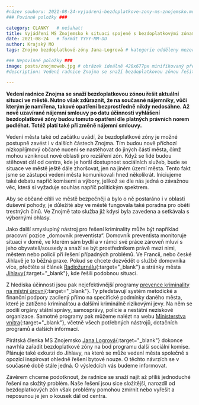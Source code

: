 ```yaml
---
#název souboru: 2021-08-24-vyjadreni-bezdoplatkove-zony-ms-znojemsko.md
### Povinné položky ###

category: CLANKY   # nešahat!
title: Vyjádření MS Znojemsko k situaci spojené s bezdoplatkovými zónami.
date: 2021-08-24   # formát YYYY-MM-DD
author: Krajský MO
tags: Znojmo bezdoplatkové-zóny Jana-Logrová # kategorie odděleny mezerami, např. volby zemědělství životní-prostředí piráti (viz https://jihomoravsky.pirati.cz/tags/)

### Nepovinné položky ###
image: posts/znojmoweb.jpg # obrázek ideálně 420x677px minifikovaný přes https://tinypng.com/
#description: Vedení radnice Znojma se snaží bezdoplatkovou zónou řešit aktuální situaci ve městě. Nutno však zdůraznit, že na současné nájemníky, vůči kterým je namířena, takové opatření bezprostředně nikdy nedosáhne. Až nově uzavírané nájemní smlouvy po datu účinnosti vyhlášení bezdoplatkové zóny budou tomuto opatření dle platných právních norem podléhat. Totéž platí také při změně nájemní smlouvy.

---
```

**Vedení radnice Znojma se snaží bezdoplatkovou zónou řešit aktuální situaci ve městě. Nutno však zdůraznit, že na současné nájemníky, vůči kterým je namířena, takové opatření bezprostředně nikdy nedosáhne. Až nově uzavírané nájemní smlouvy po datu účinnosti vyhlášení bezdoplatkové zóny budou tomuto opatření dle platných právních norem podléhat. Totéž platí také při změně nájemní smlouvy.** 

Vedení města také od začátku uvádí, že bezdoplatkové zóny je možné postupně zavést i v dalších částech Znojma. Tím budou nově příchozí nízkopříjmový občané nuceni se nastěhovat do jiných částí města, čímž mohou vzniknout nové oblasti pro rozšíření zón. Když se lidé budou stěhovat dál od centra, kde je horší dostupnost sociálních služeb, bude se situace ve městě ještě dále zhoršovat, jen na jiném území města. Tento fakt jsme se zástupci vedení města komunikovali hned několikrát. Iniciujeme také debatu napříč komisemi a výbory, jelikož se dle nás jedná o závažnou věc, která si vyžaduje souhlas napříč politickým spektrem.

Aby se občané cítili ve městě bezpečněji a bylo o ně postaráno i v oblasti duševní pohody, je důležité aby ve městě fungovala také poradna pro oběti trestných činů. Ve Znojmě tato služba již kdysi byla zavedena a setkávala s výbornými ohlasy.

Jako další smysluplný nástroj pro řešení kriminality může být například pracovní pozice „domovník preventista“. Domovník preventista monitoruje situaci v domě, ve kterém sám bydlí a v rámci své práce zároveň mluví s jeho obyvateli/sousedy a snaží se být prostředníkem právě mezi nimi, městem nebo policií při řešení případných problémů. Ve Francii, nebo české Jihlavě je to běžná praxe. Pokud se chcete dozvědět o službě domovníka více, přečtěte si článek [Radiožurnálu](https://radiozurnal.rozhlas.cz/projekt-domovnik-preventista-ma-ve-vyloucenych-lokalitach-vysokeho-myta-dobre-8105880){:target="_blank"} a stránky města [Jihlavy](https://www.jihlava.cz/jihlava-domovnik-preventista-2021/d-546310/p1=103689){:target="_blank"}, kde řešili podobnou situaci. 

Z hlediska účinnosti jsou pak nejefektivnější programy [prevence kriminality na místní úrovni](https://www.mvcr.cz/clanek/prevence-kriminality-na-regionalni-a-lokalni-urovni.aspx?q=Y2hudW09Mg%3d%3d){:target="_blank"}. Ty představují systém metodické a finanční podpory zacílený přímo na specifické podmínky daného města, které je zatíženo kriminalitou a dalšími kriminálně rizikovými jevy. Na něm se podílí orgány státní správy, samosprávy, policie a nestátní neziskové organizace. Samotné programy pak můžeme nalézt na webu [Ministerstva vnitra](https://www.mvcr.cz/clanek/prace-policie-ve-vztahu-k-mensinam.aspx.){:target="_blank"}, včetně všech potřebných nástrojů, dotačních programů a dalších informací.  

Pirátská členka MS Znojemsko [Jana Logrová](https://www.facebook.com/log.jana){:target="_blank"} dokonce navrhla zařadit bezdoplatkové zóny na bod programu další sociální komise. Plánuje také exkurzi do Jihlavy, na které se může vedení města společně s opozicí inspirovat ohledně řešení bytové nouze. O těchto návrzích se v současné době stále jedná. O výsledcích vás budeme informovat.

Závěrem chceme podotknout, že radnice se snaží najít až příliš jednoduché řešení na složitý problém. Naše řešení jsou sice složitější, narozdíl od bezdoplatkových zón však problémy pomohou zmírnit nebo vyřešit a neposunou je jen o kousek dál od centra.
